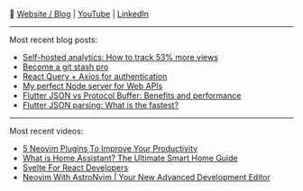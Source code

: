 🚀 [Website / Blog](https://cretezy.com) | [YouTube](https://www.youtube.com/@cretezy) | [LinkedIn](https://www.linkedin.com/in/charlescrete/)

---

Most recent blog posts:
- [Self-hosted analytics: How to track 53% more views](https://cretezy.com/2023/self-hosted-analytics)
- [Become a git stash pro](https://cretezy.com/2021/become-a-git-stash-pro)
- [React Query + Axios for authentication](https://cretezy.com/2020/react-query-axios-authentication)
- [My perfect Node server for Web APIs](https://cretezy.com/2020/perfect-node-server)
- [Flutter JSON vs Protocol Buffer: Benefits and performance](https://cretezy.com/2020/flutter-json-vs-protobuf)
- [Flutter JSON parsing: What is the fastest?](https://cretezy.com/2020/flutter-fast-json)

---

Most recent videos:
- [5 Neovim Plugins To Improve Your Productivity](https://youtu.be/NJDu_53T_4M)
- [What is Home Assistant? The Ultimate Smart Home Guide](https://youtu.be/WDTphMwZc64)
- [Svelte For React Developers](https://youtu.be/smqE0y0z0CA)
- [Neovim With AstroNvim | Your New Advanced Development Editor](https://youtu.be/GEHPiZ10gOk)
